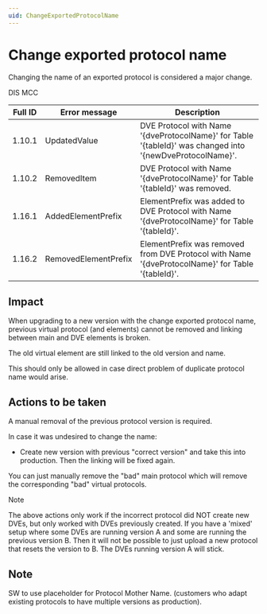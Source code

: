 ```yaml
---
uid: ChangeExportedProtocolName
---
```


# Change exported protocol name

Changing the name of an exported protocol is considered a major change.

DIS MCC

| Full ID | Error message | Description |
|---------|---------------|-------------|
| 1.10.1  | UpdatedValue | DVE Protocol with Name '{dveProtocolName}' for Table '{tableId}' was changed into '{newDveProtocolName}'. |
| 1.10.2  | RemovedItem  | DVE Protocol with Name '{dveProtocolName}' for Table '{tableId}' was removed. |
| 1.16.1  | AddedElementPrefix | ElementPrefix was added to DVE Protocol with Name '{dveProtocolName}' for Table '{tableId}'. |
| 1.16.2  | RemovedElementPrefix | ElementPrefix was removed from DVE Protocol with Name '{dveProtocolName}' for Table '{tableId}'. |

## Impact

When upgrading to a new version with the change exported protocol name, previous virtual protocol (and elements) cannot be removed and linking between main and DVE elements is broken.

The old virtual element are still linked to the old version and name.

This should only be allowed in case direct problem of duplicate protocol name would arise.

## Actions to be taken

A manual removal of the previous protocol version is required.

In case it was undesired to change the name:

- Create new version with previous "correct version" and take this into production. Then the linking will be fixed again.

You can just manually remove the "bad" main protocol which will remove the corresponding "bad" virtual protocols.

> [!NOTE]
> The above actions only work if the incorrect protocol did NOT create new DVEs, but only worked with DVEs previously created.
> If you have a 'mixed' setup where some DVEs are running version A and some are running the previous version B.
> Then it will not be possible to just upload a new protocol that resets the version to B. The DVEs running version A will stick.

## Note

SW to use placeholder for Protocol Mother Name. (customers who adapt existing protocols to have multiple versions as production).
